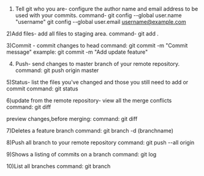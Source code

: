 1) Tell git who you are- configure the author name and email address to be used with your commits.
 command- git config --global user.name "username"
          git config --global user.email username@example.com

2)Add files- add all files to staging area.
 command-  git add .

3)Commit - commit changes to head 
 command:  git commit -m "Commit message"
 example: git commit -m "Add update feature"

4) Push- send changes to master branch of your remote repository.
command: git push origin master

5)Status- list the files you've changed and those you still need to add or commit
 command: git status

6)update from the remote repository- view all the merge conflicts 
 command: git diff
 
 preview changes,before merging: 
 command: git diff <sourcebranch> <targetbranch>

7)Deletes a feature branch
  command: git branch -d (branchname)

8)Push all branch to your remote repository
  command: git push --all origin

9)Shows a listing of commits on a branch
  command: git log

10)List all branches
  command: git branch


